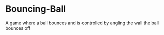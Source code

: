 # Bouncing-Ball

A game where a ball bounces and is controlled by angling the wall the ball bounces off
